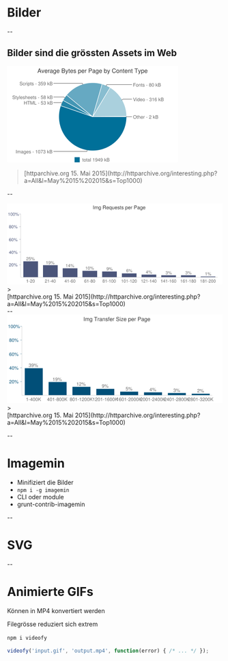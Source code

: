# Bilder

--

## Bilder sind die grössten Assets im Web

<img src="assets/httparchive.org-2015-05-15/avg-bytes-per-page-by-content-type.png">

> <footer>[httparchive.org 15. Mai 2015](http://httparchive.org/interesting.php?a=All&l=May%2015%202015&s=Top1000)</footer>


--

<img src="assets/httparchive.org-2015-05-15/img-req-per-page.png">
> <footer>[httparchive.org 15. Mai 2015](http://httparchive.org/interesting.php?a=All&l=May%2015%202015&s=Top1000)</footer>
--

<img src="assets/httparchive.org-2015-05-15/img-transfer-size-per-page.png">
> <footer>[httparchive.org 15. Mai 2015](http://httparchive.org/interesting.php?a=All&l=May%2015%202015&s=Top1000)</footer>

--

# Imagemin

- Minifiziert die Bilder
- `npm i -g imagemin`
- CLI oder module
- grunt-contrib-imagemin

--

# SVG

--

# Animierte GIFs

Können in MP4 konvertiert werden

Filegrösse reduziert sich extrem

`npm i videofy`

```JavaScript
videofy('input.gif', 'output.mp4', function(error) { /* ... */ });
```